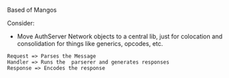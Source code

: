 Based of Mangos


Consider:
* Move AuthServer Network objects to a central lib, just for colocation and consolidation for things like generics, opcodes, etc.


<!--
    Need implement Petitions messages, check mangos prob
-->

<!-- 

Find a home

public Dictionary<byte, Domain.Battleground> Battlegrounds { get; private set; }


public void InitializeBattlegrounds()
    {
        byte entry;
        DataTable mySqlQuery = new();
        _clusterServiceLocator.WorldCluster.GetWorldDatabase().Query("SELECT * FROM battleground_template", ref mySqlQuery);
        foreach (DataRow row in mySqlQuery.Rows)
        {
            entry = row.As<byte>("id");
            Battlegrounds.Add(entry, new Battleground());

            // TODO: the MAPId needs to be located from somewhere other than the template file
            // BUG: THIS IS AN UGLY HACK UNTIL THE ABOVE IS FIXED
            // Battlegrounds(Entry).Map = row.Item("Map")
            Battlegrounds[entry].MinPlayersPerTeam = row.As<byte>("MinPlayersPerTeam");
            Battlegrounds[entry].MaxPlayersPerTeam = row.As<byte>("MaxPlayersPerTeam");
            Battlegrounds[entry].MinLevel = row.As<byte>("MinLvl");
            Battlegrounds[entry].MaxLevel = row.As<byte>("MaxLvl");
            Battlegrounds[entry].AllianceStartLoc = row.As<int>("AllianceStartLoc");
            Battlegrounds[entry].AllianceStartO = row.As<float>("AllianceStartO");
            Battlegrounds[entry].HordeStartLoc = row.As<int>("HordeStartLoc");
            Battlegrounds[entry].HordeStartO = row.As<float>("HordeStartO");
        }

        _clusterServiceLocator.WorldCluster.Log.WriteLine(LogType.INFORMATION, "World: {0} Battlegrounds Initialized.", mySqlQuery.Rows.Count);
    } -->

<!-- 
    probably on an abstract class, find a home

    
    public void OnUnhandledPacket(PacketClass packet, ClientClass client)
    {
        _clusterServiceLocator.WorldCluster.Log.WriteLine(LogType.WARNING, "[{0}:{1}] {2} [Unhandled Packet]", client.IP, client.Port, packet.OpCode);
    }

    public void OnClusterPacket(PacketClass packet, ClientClass client)
    {
        _clusterServiceLocator.WorldCluster.Log.WriteLine(LogType.WARNING, "[{0}:{1}] {2} [Redirected Packet]", client.IP, client.Port, packet.OpCode);
        if (client.Character is null || client.Character.IsInWorld == false)
        {
            _clusterServiceLocator.WorldCluster.Log.WriteLine(LogType.WARNING, "[{0}:{1}] Unknown Opcode 0x{2:X} [{2}], DataLen={4}", client.IP, client.Port, packet.OpCode, Constants.vbCrLf, packet.Length);
            _clusterServiceLocator.Packets.DumpPacket(packet.Data, client);
        }
        else
        {
            client.Character.GetWorld.ClientPacket(client.Index, packet.Data);
        }
    } -->


    Request => Parses the Message
    Handler => Runs the  parserer and generates responses
    Response => Encodes the response